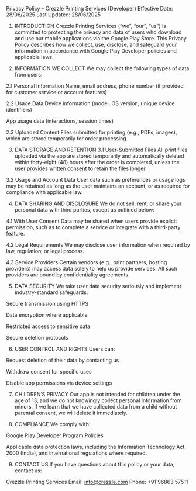 Privacy Policy – Crezzle Printing Services (Developer)
Effective Date: 28/06/2025
Last Updated: 28/06/2025

1. INTRODUCTION
Crezzle Printing Services (“we”, “our”, “us”) is committed to protecting the privacy and data of users who download and use our mobile applications via the Google Play Store. This Privacy Policy describes how we collect, use, disclose, and safeguard your information in accordance with Google Play Developer policies and applicable laws.

2. INFORMATION WE COLLECT
We may collect the following types of data from users:

2.1 Personal Information
Name, email address, phone number (if provided for customer service or account features)

2.2 Usage Data
Device information (model, OS version, unique device identifiers)

App usage data (interactions, session times)

2.3 Uploaded Content
Files submitted for printing (e.g., PDFs, images), which are stored temporarily for order processing.

3. DATA STORAGE AND RETENTION
3.1 User-Submitted Files
All print files uploaded via the app are stored temporarily and automatically deleted within forty-eight (48) hours after the order is completed, unless the user provides written consent to retain the files longer.

3.2 Usage and Account Data
User data such as preferences or usage logs may be retained as long as the user maintains an account, or as required for compliance with applicable law.

4. DATA SHARING AND DISCLOSURE
We do not sell, rent, or share your personal data with third parties, except as outlined below:

4.1 With User Consent
Data may be shared when users provide explicit permission, such as to complete a service or integrate with a third-party feature.

4.2 Legal Requirements
We may disclose user information when required by law, regulation, or legal process.

4.3 Service Providers
Certain vendors (e.g., print partners, hosting providers) may access data solely to help us provide services. All such providers are bound by confidentiality agreements.

5. DATA SECURITY
We take user data security seriously and implement industry-standard safeguards:

Secure transmission using HTTPS

Data encryption where applicable

Restricted access to sensitive data

Secure deletion protocols

6. USER CONTROL AND RIGHTS
Users can:

Request deletion of their data by contacting us

Withdraw consent for specific uses

Disable app permissions via device settings

7. CHILDREN’S PRIVACY
Our app is not intended for children under the age of 13, and we do not knowingly collect personal information from minors. If we learn that we have collected data from a child without parental consent, we will delete it immediately.

8. COMPLIANCE
We comply with:

Google Play Developer Program Policies

Applicable data protection laws, including the Information Technology Act, 2000 (India), and international regulations where required.

9. CONTACT US
If you have questions about this policy or your data, contact us:

Crezzle Printing Services
Email: info@crezzle.com
Phone: +91 96863 57511
